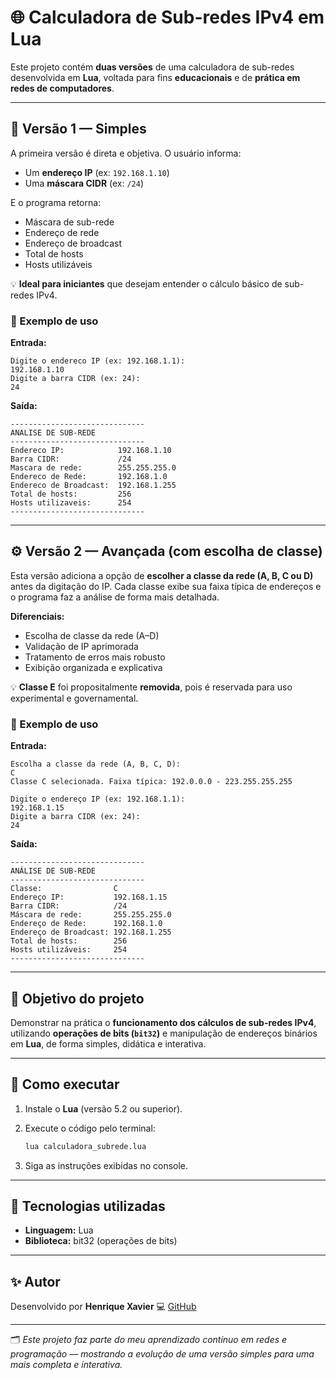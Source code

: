 # 🌐 Calculadora de Sub-redes IPv4 em Lua

Este projeto contém **duas versões** de uma calculadora de sub-redes desenvolvida em **Lua**, voltada para fins **educacionais** e de **prática em redes de computadores**.

---

## 🧮 Versão 1 — Simples

A primeira versão é direta e objetiva.
O usuário informa:

* Um **endereço IP** (ex: `192.168.1.10`)
* Uma **máscara CIDR** (ex: `/24`)

E o programa retorna:

* Máscara de sub-rede
* Endereço de rede
* Endereço de broadcast
* Total de hosts
* Hosts utilizáveis

💡 **Ideal para iniciantes** que desejam entender o cálculo básico de sub-redes IPv4.

### 📘 Exemplo de uso

**Entrada:**

```
Digite o endereco IP (ex: 192.168.1.1):
192.168.1.10
Digite a barra CIDR (ex: 24):
24
```

**Saída:**

```
------------------------------
ANALISE DE SUB-REDE
------------------------------
Endereco IP:            192.168.1.10
Barra CIDR:             /24
Mascara de rede:        255.255.255.0
Endereco de Rede:       192.168.1.0
Endereco de Broadcast:  192.168.1.255
Total de hosts:         256
Hosts utilizaveis:      254
------------------------------
```

---

## ⚙️ Versão 2 — Avançada (com escolha de classe)

Esta versão adiciona a opção de **escolher a classe da rede (A, B, C ou D)** antes da digitação do IP.
Cada classe exibe sua faixa típica de endereços e o programa faz a análise de forma mais detalhada.

**Diferenciais:**

* Escolha de classe da rede (A–D)
* Validação de IP aprimorada
* Tratamento de erros mais robusto
* Exibição organizada e explicativa

💡 **Classe E** foi propositalmente **removida**, pois é reservada para uso experimental e governamental.

### 📘 Exemplo de uso

**Entrada:**

```
Escolha a classe da rede (A, B, C, D):
C
Classe C selecionada. Faixa típica: 192.0.0.0 - 223.255.255.255

Digite o endereço IP (ex: 192.168.1.1):
192.168.1.15
Digite a barra CIDR (ex: 24):
24
```

**Saída:**

```
------------------------------
ANÁLISE DE SUB-REDE
------------------------------
Classe:                C
Endereço IP:           192.168.1.15
Barra CIDR:            /24
Máscara de rede:       255.255.255.0
Endereço de Rede:      192.168.1.0
Endereço de Broadcast: 192.168.1.255
Total de hosts:        256
Hosts utilizáveis:     254
------------------------------
```

---

## 🧠 Objetivo do projeto

Demonstrar na prática o **funcionamento dos cálculos de sub-redes IPv4**, utilizando **operações de bits (`bit32`)** e manipulação de endereços binários em **Lua**, de forma simples, didática e interativa.

---

## 🚀 Como executar

1. Instale o **Lua** (versão 5.2 ou superior).
2. Execute o código pelo terminal:

   ```bash
   lua calculadora_subrede.lua
   ```
3. Siga as instruções exibidas no console.

---

## 🧩 Tecnologias utilizadas

* **Linguagem:** Lua
* **Biblioteca:** bit32 (operações de bits)

---

## ✨ Autor

Desenvolvido por **Henrique Xavier**
💻 [GitHub](https://github.com/Henrique-XSuper)

---

🗂️ *Este projeto faz parte do meu aprendizado contínuo em redes e programação — mostrando a evolução de uma versão simples para uma mais completa e interativa.*
